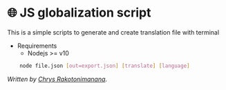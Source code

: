 # :globe_with_meridians: JS globalization script

This is a simple scripts to generate and create translation file with terminal

- Requirements
    - Nodejs >= v10

```sh
    node file.json [out=export.json] [translate] [language]
```

*Written by [Chrys Rakotonimanana](https://github.com/chrys-elrak)*.